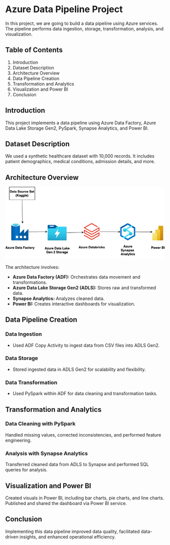 # Azure Data Pipeline Project

In this project, we are going to build a data pipeline using Azure services. The pipeline performs data ingestion, storage, transformation, analysis, and visualization.

## Table of Contents
1. Introduction
2. Dataset Description
3. Architecture Overview
4. Data Pipeline Creation
5. Transformation and Analytics
6. Visualization and Power BI
7. Conclusion

## Introduction
This project implements a data pipeline using Azure Data Factory, Azure Data Lake Storage Gen2, PySpark, Synapse Analytics, and Power BI.

## Dataset Description
We used a synthetic healthcare dataset with 10,000 records. It includes patient demographics, medical conditions, admission details, and more.

## Architecture Overview
![Architectural Diagram](https://github.com/harshrai868/Azure-Project/blob/main/AD.jpg?raw=true)


The architecture involves:
- **Azure Data Factory (ADF):** Orchestrates data movement and transformations.
- **Azure Data Lake Storage Gen2 (ADLS):** Stores raw and transformed data.
- **Synapse Analytics:** Analyzes cleaned data.
- **Power BI:** Creates interactive dashboards for visualization.

## Data Pipeline Creation
### Data Ingestion
- Used ADF Copy Activity to ingest data from CSV files into ADLS Gen2.

### Data Storage
- Stored ingested data in ADLS Gen2 for scalability and flexibility.

### Data Transformation
- Used PySpark within ADF for data cleaning and transformation tasks.

## Transformation and Analytics
### Data Cleaning with PySpark
Handled missing values, corrected inconsistencies, and performed feature engineering.

### Analysis with Synapse Analytics
Transferred cleaned data from ADLS to Synapse and performed SQL queries for analysis.

## Visualization and Power BI
Created visuals in Power BI, including bar charts, pie charts, and line charts. Published and shared the dashboard via Power BI service.

## Conclusion
Implementing this data pipeline improved data quality, facilitated data-driven insights, and enhanced operational efficiency.


